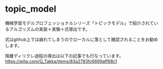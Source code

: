 # topic_model
機械学習モデルプロフェッショナルシリーズ「トピックモデル」で紹介されているアルゴリズムの実装＋実験＋式導出です。

式はgithub上では崩れてしまうのでローカルに落として確認されることをお勧めします。

階層ディリクレ過程の導出は以下の記事でも行なっています。
https://qiita.com/Q_Takka/items/83a2783fc6669aff68c1
